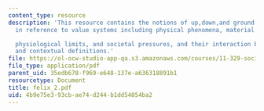 ```yaml
---
content_type: resource
description: 'This resource contains the notions of up,down,and ground which are constructed
  in reference to value systems including physical phenomena, material forces,

  physiological limits, and societal pressures, and their interaction begets varying
  and contextual definitions.'
file: https://ol-ocw-studio-app-qa.s3.amazonaws.com/courses/11-329-social-theory-and-the-city-fall-2005/4b9e75e393cbae74d244b1dd54854ba2_felix_2.pdf
file_type: application/pdf
parent_uid: 35edb678-f969-e648-137e-a636318891b1
resourcetype: Document
title: felix_2.pdf
uid: 4b9e75e3-93cb-ae74-d244-b1dd54854ba2
---
```

